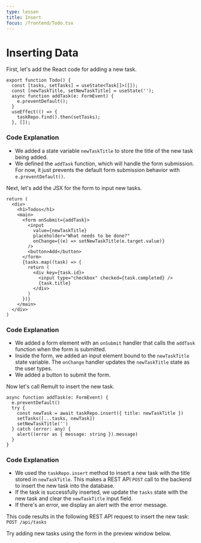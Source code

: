 ```yaml
---
type: lesson
title: Insert
focus: /frontend/Todo.tsx
---
```


# Inserting Data

First, let's add the React code for adding a new task.

```tsx title="frontend/Todo.tsx" add={3-6}
export function Todo() {
  const [tasks, setTasks] = useState<Task[]>([]);
  const [newTaskTitle, setNewTaskTitle] = useState('');
  async function addTask(e: FormEvent) {
    e.preventDefault();
  }
  useEffect(() => {
    taskRepo.find().then(setTasks);
  }, []);
```

### Code Explanation

- We added a state variable `newTaskTitle` to store the title of the new task being added.
- We defined the `addTask` function, which will handle the form submission. For now, it just prevents the default form submission behavior with `e.preventDefault()`.

Next, let's add the JSX for the form to input new tasks.

```tsx title="frontend/Todo.tsx" add={5-12}
return (
  <div>
    <h1>Todos</h1>
    <main>
      <form onSubmit={addTask}>
        <input
          value={newTaskTitle}
          placeholder="What needs to be done?"
          onChange={(e) => setNewTaskTitle(e.target.value)}
        />
        <button>Add</button>
      </form>
      {tasks.map((task) => {
        return (
          <div key={task.id}>
            <input type="checkbox" checked={task.completed} />
            {task.title}
          </div>
        )
      })}
    </main>
  </div>
)
```

### Code Explanation

- We added a form element with an `onSubmit` handler that calls the `addTask` function when the form is submitted.
- Inside the form, we added an input element bound to the `newTaskTitle` state variable. The `onChange` handler updates the `newTaskTitle` state as the user types.
- We added a button to submit the form.

Now let's call Remult to insert the new task.

```tsx title="frontend/Todo.tsx" add={3-9}
async function addTask(e: FormEvent) {
  e.preventDefault()
  try {
    const newTask = await taskRepo.insert({ title: newTaskTitle })
    setTasks([...tasks, newTask])
    setNewTaskTitle('')
  } catch (error: any) {
    alert((error as { message: string }).message)
  }
}
```

### Code Explanation

- We used the `taskRepo.insert` method to insert a new task with the title stored in `newTaskTitle`. This makes a REST API `POST` call to the backend to insert the new task into the database.
- If the task is successfully inserted, we update the `tasks` state with the new task and clear the `newTaskTitle` input field.
- If there's an error, we display an alert with the error message.

This code results in the following REST API request to insert the new task:
`POST /api/tasks`

Try adding new tasks using the form in the preview window below.
